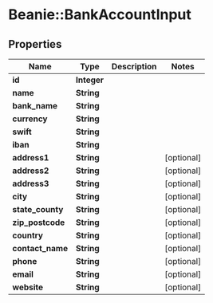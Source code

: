 # Beanie::BankAccountInput

## Properties
Name | Type | Description | Notes
------------ | ------------- | ------------- | -------------
**id** | **Integer** |  | 
**name** | **String** |  | 
**bank_name** | **String** |  | 
**currency** | **String** |  | 
**swift** | **String** |  | 
**iban** | **String** |  | 
**address1** | **String** |  | [optional] 
**address2** | **String** |  | [optional] 
**address3** | **String** |  | [optional] 
**city** | **String** |  | [optional] 
**state_county** | **String** |  | [optional] 
**zip_postcode** | **String** |  | [optional] 
**country** | **String** |  | [optional] 
**contact_name** | **String** |  | [optional] 
**phone** | **String** |  | [optional] 
**email** | **String** |  | [optional] 
**website** | **String** |  | [optional] 


